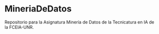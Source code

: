 # MineriaDeDatos
Repositorio para la Asignatura Minería de Datos de la Tecnicatura en IA de la FCEIA-UNR.
